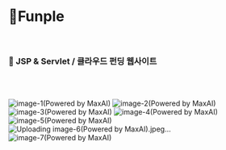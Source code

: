 # 💱Funple
<br/>

### 📌 JSP &amp; Servlet / 클라우드 펀딩 웹사이트 

<br/>
<br/>

![image-1(Powered by MaxAI)](https://github.com/ddu2ni/Funple/assets/150881952/8502e733-8da2-44d2-9a58-22fad39a1b82)
![image-2(Powered by MaxAI)](https://github.com/ddu2ni/Funple/assets/150881952/b6e49153-0743-4e8d-b5a2-580182881aed)
![image-3(Powered by MaxAI)](https://github.com/ddu2ni/Funple/assets/150881952/ee18ebf1-a1e2-4f46-b589-81fcbf3ce6b5)
![image-4(Powered by MaxAI)](https://github.com/ddu2ni/Funple/assets/150881952/b871789b-432f-4f98-b241-4f6564cdae9e)
![image-5(Powered by MaxAI)](https://github.com/ddu2ni/Funple/assets/150881952/0717cabe-825e-4d15-a961-d993c26ad6c5)
![Uploading image-6(Powered by MaxAI).jpeg…]()
![image-7(Powered by MaxAI)](https://github.com/ddu2ni/Funple/assets/150881952/1c7f9de5-19e6-4705-a781-579c8453cd22)
